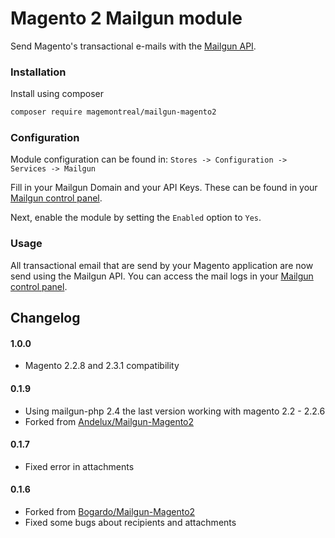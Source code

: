 # Magento 2 Mailgun module

Send Magento's transactional e-mails with the [Mailgun API](http://www.mailgun.com/).

### Installation

Install using composer

```bash
composer require magemontreal/mailgun-magento2
```

### Configuration

Module configuration can be found in:  `Stores -> Configuration -> Services -> Mailgun`

Fill in your Mailgun Domain and your API Keys.
These can be found in your [Mailgun control panel](https://mailgun.com/app/dashboard).

Next, enable the module by setting the `Enabled` option to `Yes`.

### Usage

All transactional email that are send by your Magento application are now send using the Mailgun API.
You can access the mail logs in your [Mailgun control panel](https://mailgun.com/app/logs).

## Changelog

#### 1.0.0
- Magento 2.2.8 and 2.3.1 compatibility
#### 0.1.9
- Using mailgun-php 2.4 the last version working with magento 2.2 - 2.2.6
- Forked from [Andelux/Mailgun-Magento2](https://github.com/andelux/Mailgun-Magento2)
#### 0.1.7
- Fixed error in attachments

#### 0.1.6
- Forked from [Bogardo/Mailgun-Magento2](https://github.com/Bogardo/Mailgun-Magento2)
- Fixed some bugs about recipients and attachments
 
